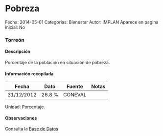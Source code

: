 Pobreza
=====

Fecha: 2014-05-01
Categorías: Bienestar
Autor: IMPLAN
Aparece en pagina inicial: No

### Torreón

#### Descripción

Porcentaje de la población en situación de pobreza.

<!-- break -->

#### Información recopilada

<table class="table table-hover table-bordered matriz">
  <thead>
    <tr><th>Fecha</th><th>Dato</th><th>Fuente</th><th>Notas</th></tr>
  </thead>
  <tbody>
    <tr><td class="centrado">31/12/2012</td><td class="derecha">26.8 %</td><td>CONEVAL</td><td></td></tr>
  </tbody>
</table>

Unidad: Porcentaje.

#### Observaciones

Consulta la [Base de Datos](http://www.coneval.gob.mx/Medicion/Paginas/Medici%C3%B3n/Pobreza%202012/Pobreza-2012.aspx)
